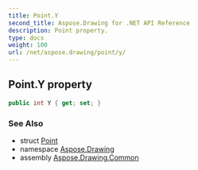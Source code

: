 ```yaml
---
title: Point.Y
second_title: Aspose.Drawing for .NET API Reference
description: Point property. 
type: docs
weight: 100
url: /net/aspose.drawing/point/y/
---
```

## Point.Y property

```csharp
public int Y { get; set; }
```

### See Also

* struct [Point](../)
* namespace [Aspose.Drawing](../../point/)
* assembly [Aspose.Drawing.Common](../../../)


